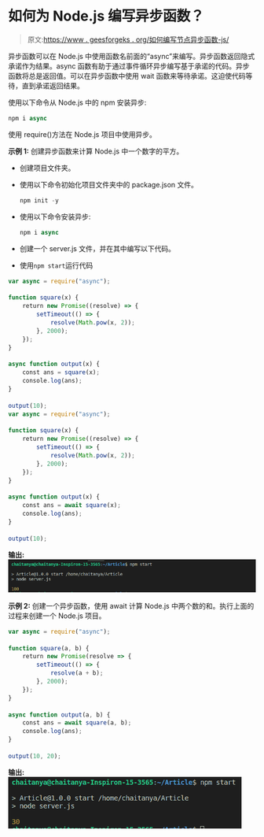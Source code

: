 # 如何为 Node.js 编写异步函数？

> 原文:[https://www . geesforgeks . org/如何编写节点异步函数-js/](https://www.geeksforgeeks.org/how-to-write-asynchronous-function-for-node-js/)

异步函数可以在 Node.js 中使用函数名前面的“async”来编写。异步函数返回隐式承诺作为结果。async 函数有助于通过事件循环异步编写基于承诺的代码。异步函数将总是返回值。可以在异步函数中使用 wait 函数来等待承诺。这迫使代码等待，直到承诺返回结果。

使用以下命令从 Node.js 中的 npm 安装异步:

```js
npm i async
```

使用 require()方法在 Node.js 项目中使用异步。

**示例 1:** 创建异步函数来计算 Node.js 中一个数字的平方。

*   创建项目文件夹。
*   使用以下命令初始化项目文件夹中的 package.json 文件。

    ```js
    npm init -y
    ```

*   使用以下命令安装异步:

    ```js
    npm i async
    ```

*   创建一个 server.js 文件，并在其中编写以下代码。
*   使用`npm start`运行代码

```js
var async = require("async");

function square(x) {
    return new Promise((resolve) => {
        setTimeout(() => {
            resolve(Math.pow(x, 2));
        }, 2000);
    });
}

async function output(x) {
    const ans = square(x);
    console.log(ans);
}

output(10);
var async = require("async");

function square(x) {
    return new Promise((resolve) => {
        setTimeout(() => {
            resolve(Math.pow(x, 2));
        }, 2000);
    });
}

async function output(x) {
    const ans = await square(x);
    console.log(ans);
}

output(10);
```

**输出:**
![](img/87cdc91b54f3ba70414d8055b5bb9272.png)

**示例 2:** 创建一个异步函数，使用 await 计算 Node.js 中两个数的和。执行上面的过程来创建一个 Node.js 项目。

```js
var async = require("async");

function square(a, b) {
    return new Promise(resolve => {
        setTimeout(() => {
            resolve(a + b);
        }, 2000);
    });
}

async function output(a, b) {
    const ans = await square(a, b);
    console.log(ans);
}

output(10, 20);
```

**输出:**
![](img/a16a431c96fc06e91dba5a5f5f889126.png)